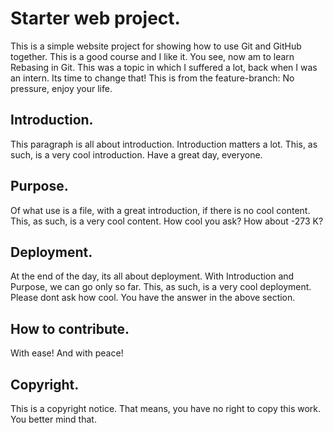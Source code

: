 # Starter web project.
This is a simple website project for showing how to use Git and GitHub together.
This is a good course and I like it.
You see, now am to learn Rebasing in Git.
This was a topic in which I suffered a lot, back when I was an intern.
Its time to change that!
This is from the feature-branch: No pressure, enjoy your life.

## Introduction.
This paragraph is all about introduction.
Introduction matters a lot.
This, as such, is a very cool introduction.
Have a great day, everyone.

## Purpose.
Of what use is a file, with a great introduction, if there is no cool content.
This, as such, is a very cool content.
How cool you ask?
How about -273 K?

## Deployment.
At the end of the day, its all about deployment.
With Introduction and Purpose, we can go only so far.
This, as such, is a very cool deployment.
Please dont ask how cool.
You have the answer in the above section.

## How to contribute.
With ease!
And with peace!

## Copyright.
This is a copyright notice.
That means, you have no right to copy this work.
You better mind that.
